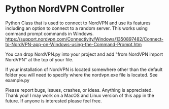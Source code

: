 # Python NordVPN Controller
Python Class that is used to connect to NordVPN and use its features including an option to connect to a random server. This works using command prompt commands in Windows. https://support.nordvpn.com/Connectivity/Windows/1350897482/Connect-to-NordVPN-app-on-Windows-using-the-Command-Prompt.htm

You can drop NordVPN.py into your project and add "from NordVPN import NordVPN" at the top of your file.

If your installation of NordVPN is located somewhere other than the default folder you will need to specify where the nordvpn.exe file is located. See example.py

Please report bugs, issues, crashes, or ideas. Anything is appreciated. Thank you! I may work on a MacOS and Linux version of this app in the future. If anyone is interested please feel free.
